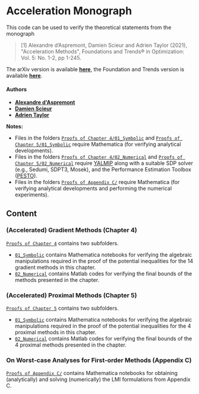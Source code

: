 # Acceleration Monograph

This code can be used to verify the theoretical statements from the monograph

> [1] Alexandre d’Aspremont, Damien Scieur and Adrien Taylor (2021), "Acceleration Methods", Foundations and Trends® in Optimization: Vol. 5: No. 1-2, pp 1-245.


The arXiv version is available [**here**](https://arxiv.org/abs/2101.09545), the Foundation and Trends version is available [**here**](https://www.nowpublishers.com/article/Details/OPT-036).

#### Authors

- [**Alexandre d'Aspremont**](https://www.di.ens.fr/~aspremon/)
- [**Damien Scieur**](https://damienscieur.com/)
- [**Adrien Taylor**](adrientaylor.github.io/)

**Notes:**
- Files in the folders [`Proofs of Chapter 4/01_Symbolic`](Proofs_of_Chapter_4/01_Symbolic) and [`Proofs of Chapter 5/01_Symbolic`](Proofs_of_Chapter_5/01_Symbolic) require Mathematica (for verifying analytical developments).
- Files in the folders  [`Proofs of Chapter 4/02_Numerical`](Proofs_of_Chapter_4/02_Numerical) and [`Proofs of Chapter 5/02_Numerical`](Proofs_of_Chapter_5/02_Numerical) require [YALMIP](https://yalmip.github.io/) along with a suitable SDP solver (e.g., Sedumi, SDPT3, Mosek), and the Performance Estimation Toolbox ([PESTO](https://github.com/AdrienTaylor/Performance-Estimation-Toolbox)).
- Files in the folders [`Proofs of Appendix C/`](Proofs_of_Appendix_C/) require Mathematica (for verifying analytical developments and performing the numerical experiments).

## Content

### (Accelerated) Gradient Methods (Chapter 4)

[`Proofs of Chapter 4`](Proofs_of_Chapter_4/) contains two subfolders.
- [`01_Symbolic`](Proofs_of_Chapter_4/01_Symbolic/) contains Mathematica notebooks for verifying the algebraic manipulations required in the proof of the potential inequalities for the 14 gradient methods in this chapter.
- [`02_Numerical`](Proofs_of_Chapter_4/02_Numerical/) contains Matlab codes for verifying the final bounds of the methods presented in the chapter.


### (Accelerated) Proximal Methods (Chapter 5)

[`Proofs of Chapter 5`](Proofs_of_Chapter_5/) contains two subfolders.
- [`01_Symbolic`](Proofs_of_Chapter_5/01_Symbolic/) contains Mathematica notebooks for verifying the algebraic manipulations required in the proof of the potential inequalities for the 4 proximal methods in this chapter.
- [`02_Numerical`](Proofs_of_Chapter_5/02_Numerical/) contains Matlab codes for verifying the final bounds of the 4 proximal methods presented in the chapter.

### On Worst-case Analyses for First-order Methods (Appendix C)

[`Proofs of Appendix C/`](Proofs_of_Appendix_C/) contains Mathematica notebooks for obtaining (analytically) and solving (numerically) the LMI formulations from Appendix C.
